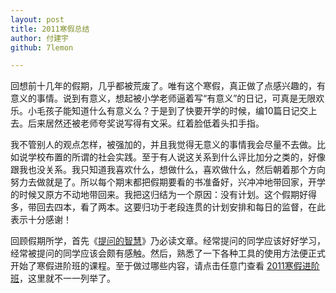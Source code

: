 ```yaml
---
layout: post
title: 2011寒假总结
author: 付建宇
github: 7lemon

---
```


回想前十几年的假期，几乎都被荒废了。唯有这个寒假，真正做了点感兴趣的，有意义的事情。说到有意义，想起被小学老师逼着写“有意义”的日记，可真是无限欢乐。小毛孩子能知道什么有意义么？于是到了快要开学的时候，编10篇日记交上去。后来居然还被老师夸奖说写得有文采。红着脸低着头扣手指。

我不管别人的观点怎样，被强加的，并且我觉得无意义的事情我会尽量不去做。比如说学校布置的所谓的社会实践。至于有人说这关系到什么评比加分之类的，好像跟我也没关系。我只知道我喜欢什么，想做什么，喜欢做什么，然后朝着那个方向努力去做就是了。所以每个期末都把假期要看的书准备好，兴冲冲地带回家，开学的时候又原方不动地带回来。我把这归结为一个原因：没有计划。这个假期好得多，带回去四本，看了两本。这要归功于老段连贯的计划安排和每日的监督，在此表示十分感谢！

回顾假期所学，首先《<a href="http://www.beiww.com/doc/oss/smart-questions.html">提问的智慧</a>》乃必读文章。经常提问的同学应该好好学习，经常被提问的同学应该会颇有感触。然后，熟悉了一下各种工具的使用方法便正式开始了寒假进阶班的课程。至于做过哪些内容，请点击任意门查看 <a href="/list/2011-winter-school.html" target="_blank">2011寒假进阶班</a>，这里就不一一列举了。
